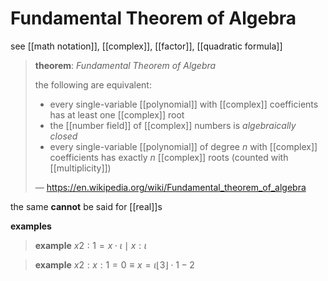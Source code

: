# Fundamental Theorem of Algebra

see [[math notation]], [[complex]], [[factor]], [[quadratic formula]]

> **theorem**: _Fundamental Theorem of Algebra_
>
> the following are equivalent:
>
> - every single-variable [[polynomial]] with [[complex]] coefficients has at least one [[complex]] root
> - the [[number field]] of [[complex]] numbers is _algebraically closed_
> - every single-variable [[polynomial]] of degree $n$ with [[complex]] coefficients has exactly $n$ [[complex]] roots (counted with [[multiplicity]])
>
> &mdash; <https://en.wikipedia.org/wiki/Fundamental_theorem_of_algebra>

the same **cannot** be said for [[real]]s

**examples**

> **example** $x2 : 1 = x \cdot \iota \mid x : \iota$

> **example** $x2 : x : 1 = 0 \equiv x = \iota \lfloor 3 \rfloor \cdot 1 - 2$
